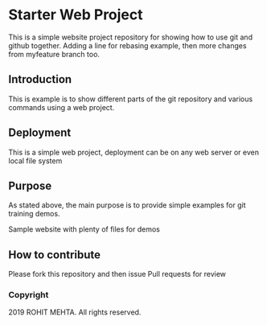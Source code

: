 # Starter Web Project

This is a simple website project repository for showing how to use git and github together.
Adding a line for rebasing example, then more changes from myfeature branch too.


## Introduction

This is example is to show different parts of the git repository and various commands using a web project.

## Deployment

This is a simple web project, deployment can be on any web server or even local file system

## Purpose

As stated above, the main purpose is to provide simple examples for git training demos.

Sample website with plenty of files for demos

## How to contribute

Please fork this repository and then issue Pull requests for review

### Copyright

2019 ROHIT MEHTA. All rights reserved.